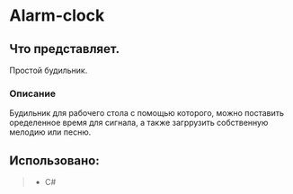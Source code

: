 # Alarm-clock

## Что представляет.
Простой будильник.

### Описание 
Будильник для рабочего стола с помощью которого, можно поставить оределенное время для сигнала,
а также загррузить собственную мелодию или песню.

## Использовано:
> * C#


